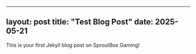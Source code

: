
---
layout: post
title: "Test Blog Post"
date: 2025-05-21
---

This is your first Jekyll blog post on SproutBox Gaming!


